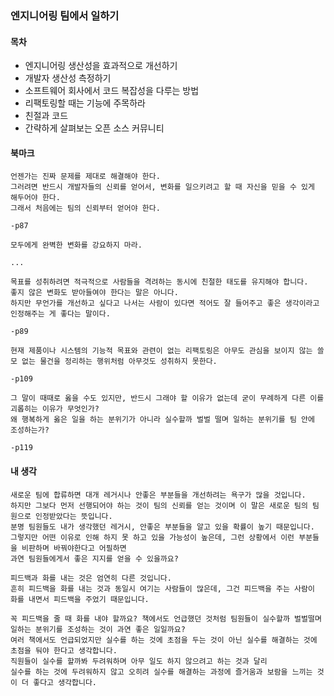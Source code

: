 ### 엔지니어링 팀에서 일하기

#### 목차

- 엔지니어링 생산성을 효과적으로 개선하기
- 개발자 생산성 측정하기
- 소프트웨어 회사에서 코드 복잡성을 다루는 방법
- 리팩토링할 때는 기능에 주목하라
- 친절과 코드
- 간략하게 살펴보는 오픈 소스 커뮤니티

#### 북마크

```
언젠가는 진짜 문제를 제대로 해결해야 한다.
그러려면 반드시 개발자들의 신뢰를 얻어서, 변화를 일으키려고 할 때 자신을 믿을 수 있게 해두어야 한다.
그래서 처음에는 팀의 신뢰부터 얻어야 한다.

-p87
```

```
모두에게 완벽한 변화를 강요하지 마라.

...

목표를 성취하려면 적극적으로 사람들을 격려하는 동시에 친절한 태도를 유지해야 합니다.
좋지 않은 변화도 받아들여야 한다는 말은 아니다.
하지만 무언가를 개선하고 싶다고 나서는 사람이 있다면 적어도 잘 들어주고 좋은 생각이라고 인정해주는 게 좋다는 말이다.

-p89
```

```
현재 제품이나 시스템의 기능적 목표와 관련이 없는 리팩토링은 아무도 관심을 보이지 않는 쓸모 없는 물건을 정리하는 행위처럼 아무것도 성취하지 못한다.

-p109
```

```
그 말이 때때로 옳을 수도 있지만, 반드시 그래야 할 이유가 없는데 굳이 무례하게 다른 이를 괴롭히는 이유가 무엇인가?
왜 행복하게 옳은 일을 하는 분위기가 아니라 실수할까 벌벌 떨며 일하는 분위기를 팀 안에 조성하는가?

-p119
```

#### 내 생각

```
새로운 팀에 합류하면 대개 레거시나 안좋은 부분들을 개선하려는 욕구가 많을 것입니다.
하지만 그보다 먼저 선행되어야 하는 것이 팀의 신뢰를 얻는 것이며 이 말은 새로운 팀의 팀원으로 인정받았다는 뜻입니다.
분명 팀원들도 내가 생각했던 레거시, 안좋은 부분들을 알고 있을 확률이 높기 때문입니다.
그렇지만 어떤 이유로 인해 하지 못 하고 있을 가능성이 높은데, 그런 상황에서 이런 부분들을 비판하며 바꿔야한다고 어필하면
과연 팀원들에게서 좋은 지지를 얻을 수 있을까요?

피드백과 화를 내는 것은 엄연히 다른 것입니다.
흔히 피드백을 화를 내는 것과 동일시 여기는 사람들이 많은데, 그건 피드백을 주는 사람이 화를 내면서 피드백을 주었기 때문입니다.

꼭 피드백을 줄 때 화를 내야 할까요? 책에서도 언급했던 것처럼 팀원들이 실수할까 벌벌떨며 일하는 분위기를 조성하는 것이 과연 좋은 일일까요?
여러 책에서도 언급되었지만 실수를 하는 것에 초점을 두는 것이 아닌 실수를 해결하는 것에 초점을 둬야 한다고 생각합니다.
직원들이 실수를 할까봐 두려워하며 아무 일도 하지 않으려고 하는 것과 달리
실수를 하는 것에 두려워하지 않고 오히려 실수를 해결하는 과정에 즐거움과 보람을 느끼는 것이 더 좋다고 생각합니다.
```